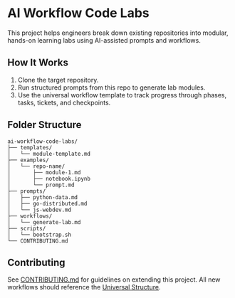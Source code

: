# AI Workflow Code Labs

This project helps engineers break down existing repositories into modular, hands-on learning labs using AI-assisted prompts and workflows.

## How It Works
1. Clone the target repository.
2. Run structured prompts from this repo to generate lab modules.
3. Use the universal workflow template to track progress through phases, tasks, tickets, and checkpoints.

## Folder Structure
```
ai-workflow-code-labs/
├── templates/
│   └── module-template.md
├── examples/
│   └── repo-name/
│       ├── module-1.md
│       ├── notebook.ipynb
│       └── prompt.md
├── prompts/
│   ├── python-data.md
│   ├── go-distributed.md
│   └── js-webdev.md
├── workflows/
│   └── generate-lab.md
├── scripts/
│   └── bootstrap.sh
└── CONTRIBUTING.md
```

## Contributing
See [CONTRIBUTING.md](CONTRIBUTING.md) for guidelines on extending this project. All new workflows should reference the [Universal Structure](UNIVERSAL_STRUCTURE.md).
